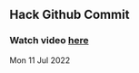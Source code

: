 
 ## Hack Github Commit 
 ### Watch video <a href="https://www.youtube.com">here</a> 
 Mon 11 Jul 2022 
